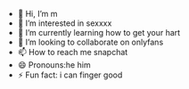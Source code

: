 - 👋 Hi, I’m m
- 👀 I’m interested in sexxxx
- 🌱 I’m currently learning how to get your hart 
- 💞️ I’m looking to collaborate on onlyfans
- 📫 How to reach me snapchat 
- 😄 Pronouns:he him 
- ⚡ Fun fact: i can finger good 

<!---
Pussykingk/Pussykingk is a ✨ special ✨ repository because its `README.md` (this file) appears on your GitHub profile.
You can click the Preview link to take a look at your changes.
--->
